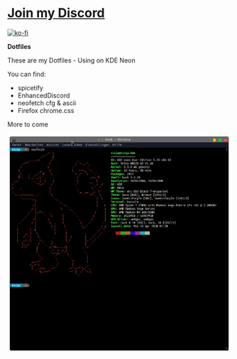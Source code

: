 # [Join my Discord](https://discord.com/invite/rErSSHT "Join my Discord")

[![ko-fi](https://www.ko-fi.com/img/githubbutton_sm.svg)](https://ko-fi.com/B0B71O84V)

**Dotfiles**

These are my Dotfiles - Using on KDE Neon

You can find:

- spicetify
- EnhancedDiscord
- neofetch cfg & ascii
- Firefox chrome.css

More to come

![neofetch](https://raw.githubusercontent.com/ninjasan420/Dotfiles/master/neofetch.png)
